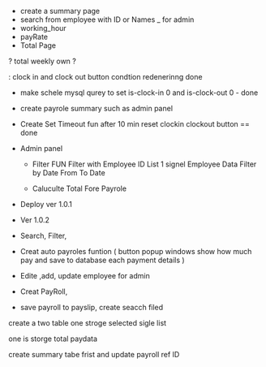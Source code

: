 - create a  summary page
- search from employee with ID or Names _ for admin
- working_hour
- payRate
- Total Page

? total weekly own ? 


: clock in and clock out button condtion redenerinng done


- make schele mysql qurey to set is-clock-in 0 and is-clock-out 0 - done

- create payrole summary such as admin panel  

- Create Set Timeout fun after 10 min reset clockin clockout button == done

- Admin panel 
    - Filter FUN 
    Filter with Employee ID List 1 signel Employee Data
    Filter by Date From To Date 
    
    - Caluculte Total Fore Payrole

- Deploy ver 1.0.1


- Ver 1.0.2 
- Search, Filter, 
- Creat auto payroles funtion ( button popup windows show how much pay and save to database each payment details )
- Edite ,add, update employee for admin
- Creat PayRoll, 


- save payroll to payslip, create seacch filed

create a two table one stroge selected sigle list

one is storge total paydata


create summary tabe frist 
and update  payroll ref ID 





